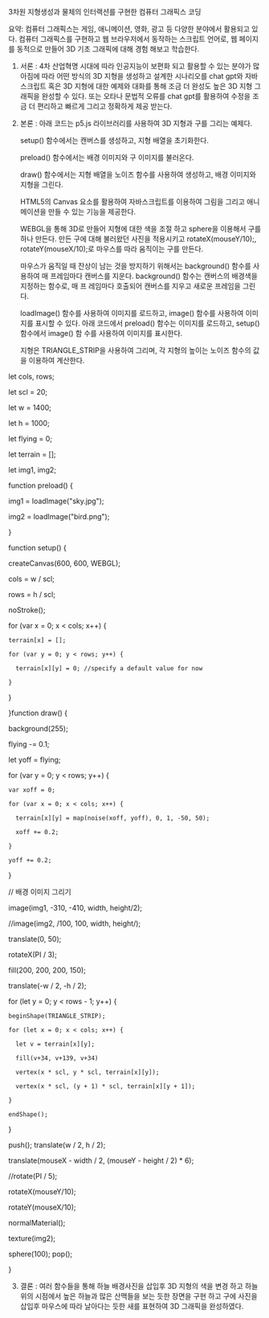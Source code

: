 3차원 지형생성과 물체의 인터랙션를 구현한 컴퓨터 그래픽스 코딩

요약: 컴퓨터 그래픽스는 게임, 애니메이션, 영화, 광고 등 다양한 분야에서 활용되고 있다. 컴퓨터 그래픽스를 구현하고 웹 브라우저에서 동작하는 스크립트 언어로, 웹 페이지를 동적으로 만들어 3D 기초 그래픽에 대해 경험 해보고 학습한다.

1. 서론 : 4차 산업혁명 시대에 따라 인공지능이 보편화 되고 활용할 수 있는 분야가 많아짐에 따라 어떤 방식의 3D 지형을 생성하고 설계한 시나리오를 chat gpt와 자바스크립트 혹은 3D 지형에 대한 예제와 대화를 통해 조금 더 완성도 높은 3D 지형 그래픽을 완성할 수 있다. 또는 오타나 문법적 오류를 chat gpt를 활용하여 수정을 조금 더 편리하고 빠르게 그리고 정확하게 제공 받는다.

2. 본론 : 아래 코드는 p5.js 라이브러리를 사용하여 3D 지형과 구를 그리는 예제다.

    setup() 함수에서는 캔버스를 생성하고, 지형 배열을 초기화한다.
    
    preload() 함수에서는 배경 이미지와 구 이미지를 불러온다.
    
    draw() 함수에서는 지형 배열을 노이즈 함수를 사용하여 생성하고, 배경 이미지와 지형을 그린다.

    HTML5의 Canvas 요소를 활용하여 자바스크립트를 이용하여 그림을 그리고 애니메이션을 만들 수 있는 기능을 제공한다.

    WEBGL을 통해 3D로 만들어 지형에 대한 색을 조절 하고 sphere을 이용해서 구를 하나 만든다. 만든 구에 대해 불러왔던 사진을 적용시키고 rotateX(mouseY/10);, rotateY(mouseX/10);로     마우스를 따라 움직이는 구를 만든다.
 
    마우스가 움직일 때 잔상이 남는 것을 방지하기 위해서는 background() 함수를 사용하여 매 프레임마다 캔버스를 지운다. background() 함수는 캔버스의 배경색을 지정하는 함수로, 매 프     레임마다 호출되어 캔버스를 지우고 새로운 프레임을 그린다.
 
    loadImage() 함수를 사용하여 이미지를 로드하고, image() 함수를 사용하여 이미지를 표시할 수 있다. 아래 코드에서 preload() 함수는 이미지를 로드하고, setup() 함수에서 image() 함     수를 사용하여 이미지를 표시한다. 
    
    지형은 TRIANGLE_STRIP을 사용하여 그리며, 각 지형의 높이는 노이즈 함수의 값을 이용하여 계산한다.
   

let cols, rows;

let scl = 20;

let w = 1400;

let h = 1000;


let flying = 0;


let terrain = [];


let img1, img2;

function preload() {

  img1 = loadImage("sky.jpg");
  
  img2 = loadImage("bird.png");
  
}


function setup() {

  
  createCanvas(600, 600, WEBGL);
  
  cols = w / scl;
  
  rows = h / scl;
  
  noStroke();


  for (var x = 0; x < cols; x++) {
  
    terrain[x] = [];
    
    for (var y = 0; y < rows; y++) {
    
      terrain[x][y] = 0; //specify a default value for now
      
    }
    
  }
  
}function draw() {

  background(255);
  
  flying -= 0.1;
  
  let yoff = flying;
  
  for (var y = 0; y < rows; y++) {
  
    var xoff = 0;
    
    for (var x = 0; x < cols; x++) {
    
      terrain[x][y] = map(noise(xoff, yoff), 0, 1, -50, 50);
      
      xoff += 0.2;
      
    }
    
    yoff += 0.2;
    
  }
  

  // 배경 이미지 그리기
  
  image(img1, -310, -410, width, height/2);
  
  //image(img2, /100, 100, width, height/);
  

  translate(0, 50);
  
  rotateX(PI / 3);
  
  fill(200, 200, 200, 150);
  
  translate(-w / 2, -h / 2);
  
  for (let y = 0; y < rows - 1; y++) {
  
    beginShape(TRIANGLE_STRIP);
    
    for (let x = 0; x < cols; x++) {
    
      let v = terrain[x][y];
      
      fill(v+34, v+139, v+34)
      
      vertex(x * scl, y * scl, terrain[x][y]);
      
      vertex(x * scl, (y + 1) * scl, terrain[x][y + 1]);
      
    }
    
    endShape();
    
  }
  
  push(); translate(w / 2, h / 2);
  
  translate(mouseX - width / 2, (mouseY - height / 2) * 6);
  
  //rotate(PI / 5);
  
  rotateX(mouseY/10);
  
  rotateY(mouseX/10);
  
  normalMaterial();
  
  texture(img2);
  
  sphere(100); pop();
  
}


3. 결론 : 여러 함수들을 통해 하늘 배경사진을 삽입후 3D 지형의 색을 변경 하고 하늘 위의 시점에서 높은 하늘과 많은 산맥들을 보는 듯한 장면을 구현 하고 구에 사진을 삽입후 마우스에 따라 날아다는 듯한 새를 표현하여 3D 그래픽을 완성하였다.
